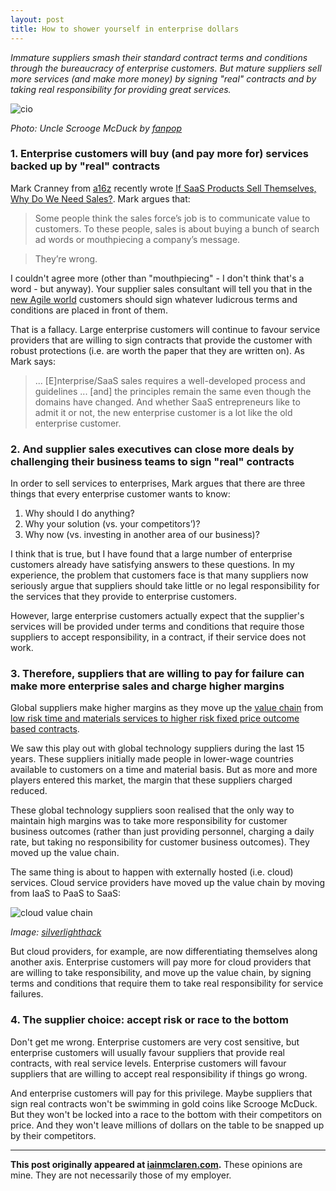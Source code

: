 ```yaml
---
layout: post
title: How to shower yourself in enterprise dollars
---
```


*Immature suppliers smash their standard contract terms and conditions through the bureaucracy of enterprise customers. But mature suppliers sell more services (and make more money) by signing "real" contracts and by taking real responsibility for providing great services.*
 
![cio](http://iainmclaren.com/public/images/2015-02-18-mcduck.jpg)

*Photo: Uncle Scrooge McDuck by [fanpop](http://www.fanpop.com/clubs/uncle-scrooge-mcduck/images/35997717/title/money-swim-photo)*

### 1. Enterprise customers will buy (and pay more for) services backed up by "real" contracts

Mark Cranney from [a16z](http://a16z.com) recently wrote [If SaaS Products Sell Themselves, Why Do We Need Sales?](http://a16z.com/2014/05/30/selling-saas-products-dont-sell-themselves/).  Mark argues that:

> Some people think the sales force’s job is to communicate value to customers. To these people, sales is about buying a bunch of search ad words or mouthpiecing a company’s message.

> They’re wrong.

I couldn't agree more (other than "mouthpiecing" - I don't think that's a word - but anyway).  Your supplier sales consultant will tell you that in the [new Agile world](http://iainmclaren.com/2015/01/28/agile/) customers should sign whatever ludicrous terms and conditions are placed in front of them.  

That is a fallacy.  Large enterprise customers will continue to favour service providers that are willing to sign contracts that provide the customer with robust protections (i.e. are worth the paper that they are written on).  As Mark says:

> ... [E]nterprise/SaaS sales requires a well-developed process and guidelines ... [and] the principles remain the same even though the domains have changed. And whether SaaS entrepreneurs like to admit it or not, the new enterprise customer is a lot like the old enterprise customer.

### 2. And supplier sales executives can close more deals by challenging their business teams to sign "real" contracts

In order to sell services to enterprises, Mark argues that there are three things that every enterprise customer wants to know: 

1. Why should I do anything?
2. Why your solution (vs. your competitors’)?
3. Why now (vs. investing in another area of our business)?

I think that is true, but I have found that a large number of enterprise customers already have satisfying answers to these questions.  In my experience, the problem that customers face is that many suppliers now seriously argue that suppliers should take little or no legal responsibility for the services that they provide to enterprise customers. 

However, large enterprise customers actually expect that the supplier's services will be provided under terms and conditions that require those suppliers to accept responsibility, in a contract, if their service does not work.

### 3. Therefore, suppliers that are willing to pay for failure can make more enterprise sales and charge higher margins

Global suppliers make higher margins as they move up the [value chain](http://en.wikipedia.org/wiki/Value_chain) from [low risk time and materials services to higher risk fixed price outcome based contracts](http://iainmclaren.com/2015/02/04/contracttypes/).  

We saw this play out with global technology suppliers during the last 15 years.  These suppliers initially made people in lower-wage countries available to customers on a time and material basis.  But as more and more players entered this market, the margin that these suppliers charged reduced.  

These global technology suppliers soon realised that the only way to maintain high margins was to take more responsibility for customer business outcomes (rather than just providing personnel, charging a daily rate, but taking no responsibility for customer business outcomes).  They moved up the value chain.

The same thing is about to happen with externally hosted (i.e. cloud) services.  Cloud service providers have moved up the value chain by moving from IaaS to PaaS to SaaS:

![cloud value chain](http://iainmclaren.com/public/images/2015-02-18-xaas.png)

*Image: [silverlighthack](http://www.silverlighthack.com/post/2011/02/27/IaaS-PaaS-and-SaaS-Terms-Explained-and-Defined.aspx)*

But cloud providers, for example, are now differentiating themselves along another axis.  Enterprise customers will pay more for cloud providers that are willing to take responsibility, and move up the value chain, by signing terms and conditions that require them to take real responsibility for service failures. 

### 4. The supplier choice: accept risk or race to the bottom

Don't get me wrong.  Enterprise customers are very cost sensitive, but enterprise customers will usually favour suppliers that provide real contracts, with real service levels.  Enterprise customers will favour suppliers that are willing to accept real responsibility if things go wrong.

And enterprise customers will pay for this privilege.  Maybe suppliers that sign real contracts won't be swimming in gold coins like Scrooge McDuck.  But they won't be locked into a race to the bottom with their competitors on price.  And they won't leave millions of dollars on the table to be snapped up by their competitors.

---

**This post originally appeared at [iainmclaren.com](http://iainmclaren.com).**  These opinions are mine.  They are not necessarily those of my employer.